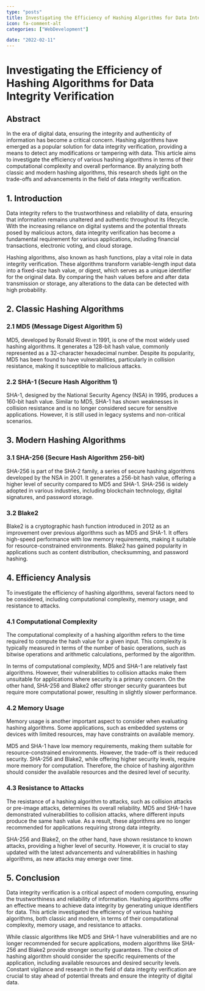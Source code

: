 ```yaml
---
type: "posts"
title: Investigating the Efficiency of Hashing Algorithms for Data Integrity Verification
icon: fa-comment-alt
categories: ["WebDevelopment"]

date: "2022-02-11"
---
```




# Investigating the Efficiency of Hashing Algorithms for Data Integrity Verification

## Abstract

In the era of digital data, ensuring the integrity and authenticity of information has become a critical concern. Hashing algorithms have emerged as a popular solution for data integrity verification, providing a means to detect any modifications or tampering with data. This article aims to investigate the efficiency of various hashing algorithms in terms of their computational complexity and overall performance. By analyzing both classic and modern hashing algorithms, this research sheds light on the trade-offs and advancements in the field of data integrity verification.

## 1. Introduction

Data integrity refers to the trustworthiness and reliability of data, ensuring that information remains unaltered and authentic throughout its lifecycle. With the increasing reliance on digital systems and the potential threats posed by malicious actors, data integrity verification has become a fundamental requirement for various applications, including financial transactions, electronic voting, and cloud storage.

Hashing algorithms, also known as hash functions, play a vital role in data integrity verification. These algorithms transform variable-length input data into a fixed-size hash value, or digest, which serves as a unique identifier for the original data. By comparing the hash values before and after data transmission or storage, any alterations to the data can be detected with high probability.

## 2. Classic Hashing Algorithms

### 2.1 MD5 (Message Digest Algorithm 5)

MD5, developed by Ronald Rivest in 1991, is one of the most widely used hashing algorithms. It generates a 128-bit hash value, commonly represented as a 32-character hexadecimal number. Despite its popularity, MD5 has been found to have vulnerabilities, particularly in collision resistance, making it susceptible to malicious attacks.

### 2.2 SHA-1 (Secure Hash Algorithm 1)

SHA-1, designed by the National Security Agency (NSA) in 1995, produces a 160-bit hash value. Similar to MD5, SHA-1 has shown weaknesses in collision resistance and is no longer considered secure for sensitive applications. However, it is still used in legacy systems and non-critical scenarios.

## 3. Modern Hashing Algorithms

### 3.1 SHA-256 (Secure Hash Algorithm 256-bit)

SHA-256 is part of the SHA-2 family, a series of secure hashing algorithms developed by the NSA in 2001. It generates a 256-bit hash value, offering a higher level of security compared to MD5 and SHA-1. SHA-256 is widely adopted in various industries, including blockchain technology, digital signatures, and password storage.

### 3.2 Blake2

Blake2 is a cryptographic hash function introduced in 2012 as an improvement over previous algorithms such as MD5 and SHA-1. It offers high-speed performance with low memory requirements, making it suitable for resource-constrained environments. Blake2 has gained popularity in applications such as content distribution, checksumming, and password hashing.

## 4. Efficiency Analysis

To investigate the efficiency of hashing algorithms, several factors need to be considered, including computational complexity, memory usage, and resistance to attacks.

### 4.1 Computational Complexity

The computational complexity of a hashing algorithm refers to the time required to compute the hash value for a given input. This complexity is typically measured in terms of the number of basic operations, such as bitwise operations and arithmetic calculations, performed by the algorithm.

In terms of computational complexity, MD5 and SHA-1 are relatively fast algorithms. However, their vulnerabilities to collision attacks make them unsuitable for applications where security is a primary concern. On the other hand, SHA-256 and Blake2 offer stronger security guarantees but require more computational power, resulting in slightly slower performance.

### 4.2 Memory Usage

Memory usage is another important aspect to consider when evaluating hashing algorithms. Some applications, such as embedded systems or devices with limited resources, may have constraints on available memory.

MD5 and SHA-1 have low memory requirements, making them suitable for resource-constrained environments. However, the trade-off is their reduced security. SHA-256 and Blake2, while offering higher security levels, require more memory for computation. Therefore, the choice of hashing algorithm should consider the available resources and the desired level of security.

### 4.3 Resistance to Attacks

The resistance of a hashing algorithm to attacks, such as collision attacks or pre-image attacks, determines its overall reliability. MD5 and SHA-1 have demonstrated vulnerabilities to collision attacks, where different inputs produce the same hash value. As a result, these algorithms are no longer recommended for applications requiring strong data integrity.

SHA-256 and Blake2, on the other hand, have shown resistance to known attacks, providing a higher level of security. However, it is crucial to stay updated with the latest advancements and vulnerabilities in hashing algorithms, as new attacks may emerge over time.

## 5. Conclusion

Data integrity verification is a critical aspect of modern computing, ensuring the trustworthiness and reliability of information. Hashing algorithms offer an effective means to achieve data integrity by generating unique identifiers for data. This article investigated the efficiency of various hashing algorithms, both classic and modern, in terms of their computational complexity, memory usage, and resistance to attacks.

While classic algorithms like MD5 and SHA-1 have vulnerabilities and are no longer recommended for secure applications, modern algorithms like SHA-256 and Blake2 provide stronger security guarantees. The choice of hashing algorithm should consider the specific requirements of the application, including available resources and desired security levels. Constant vigilance and research in the field of data integrity verification are crucial to stay ahead of potential threats and ensure the integrity of digital data.